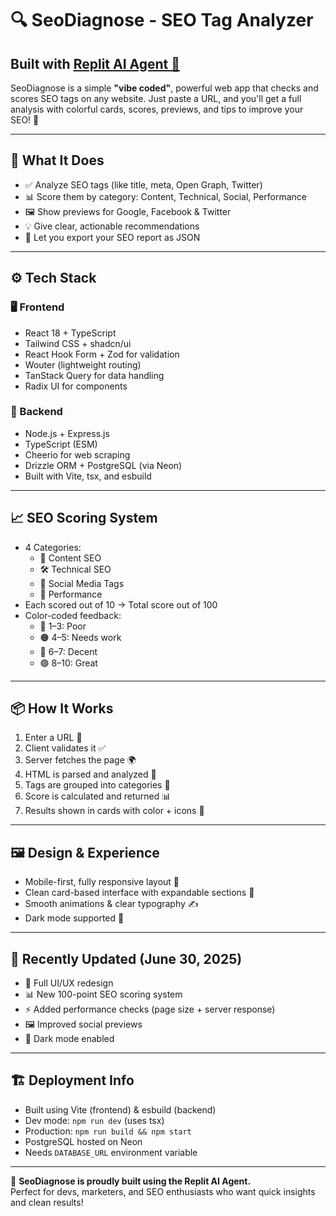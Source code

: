# 🔍 SeoDiagnose - SEO Tag Analyzer 
## Built with [Replit AI Agent 🧠](https://docs.replit.com/replitai/agent)

SeoDiagnose is a simple **"vibe coded"**, powerful web app that checks and scores SEO tags on any website. Just paste a URL, and you'll get a full analysis with colorful cards, scores, previews, and tips to improve your SEO! 🎯

---

## 🚀 What It Does

- ✅ Analyze SEO tags (like title, meta, Open Graph, Twitter)
- 📊 Score them by category: Content, Technical, Social, Performance
- 🖼️ Show previews for Google, Facebook & Twitter
- 💡 Give clear, actionable recommendations
- 📁 Let you export your SEO report as JSON

---

## ⚙️ Tech Stack

### 🖥️ Frontend
- React 18 + TypeScript
- Tailwind CSS + shadcn/ui
- React Hook Form + Zod for validation
- Wouter (lightweight routing)
- TanStack Query for data handling
- Radix UI for components

### 🔧 Backend
- Node.js + Express.js
- TypeScript (ESM)
- Cheerio for web scraping
- Drizzle ORM + PostgreSQL (via Neon)
- Built with Vite, tsx, and esbuild

---

## 📈 SEO Scoring System

- 4 Categories:
  - 📄 Content SEO
  - 🛠️ Technical SEO
  - 📢 Social Media Tags
  - 🚀 Performance
- Each scored out of 10 → Total score out of 100
- Color-coded feedback:
  - 🔴 1–3: Poor
  - 🟠 4–5: Needs work
  - 🔵 6–7: Decent
  - 🟢 8–10: Great

---

## 📦 How It Works

1. Enter a URL 🔗
2. Client validates it ✅
3. Server fetches the page 🌍
4. HTML is parsed and analyzed 🧠
5. Tags are grouped into categories 📂
6. Score is calculated and returned 📊
7. Results shown in cards with color + icons 🎨

---

## 🖼️ Design & Experience

- Mobile-first, fully responsive layout 📱
- Clean card-based interface with expandable sections 📁
- Smooth animations & clear typography ✍️
- Dark mode supported 🌙

---

## 🧪 Recently Updated (June 30, 2025)

- 🔁 Full UI/UX redesign
- 📊 New 100-point SEO scoring system
- ⚡ Added performance checks (page size + server response)
- 🖼️ Improved social previews
- 🌙 Dark mode enabled

---

## 🏗️ Deployment Info

- Built using Vite (frontend) & esbuild (backend)
- Dev mode: `npm run dev` (uses tsx)
- Production: `npm run build && npm start`
- PostgreSQL hosted on Neon
- Needs `DATABASE_URL` environment variable

---

🧠 **SeoDiagnose is proudly built using the Replit AI Agent.**  
Perfect for devs, marketers, and SEO enthusiasts who want quick insights and clean results!

